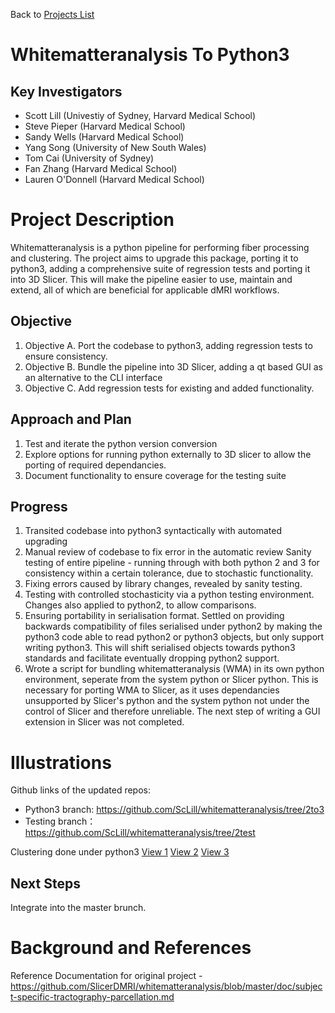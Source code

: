 Back to [Projects List](../../README.md#ProjectsList)

# Whitematteranalysis To Python3

## Key Investigators

* Scott Lill (Univestiy of Sydney, Harvard Medical School)
* Steve Pieper (Harvard Medical School)
* Sandy Wells (Harvard Medical School)
* Yang Song (University of New South Wales)
* Tom Cai (University of Sydney)
* Fan Zhang (Harvard Medical School)
* Lauren O'Donnell (Harvard Medical School)

# Project Description

Whitematteranalysis is a python pipeline for performing fiber processing and clustering. The project aims to upgrade this package, porting it to python3, adding a comprehensive suite of regression tests and porting it into 3D Slicer. This will make the pipeline easier to use, maintain and extend, all of which are beneficial for applicable dMRI workflows.

## Objective

1. Objective A. Port the codebase to python3, adding regression tests to ensure consistency.
1. Objective B. Bundle the pipeline into 3D Slicer, adding a qt based GUI as an alternative to the CLI interface
1. Objective C. Add regression tests for existing and added functionality.

## Approach and Plan

1. Test and iterate the python version conversion
1. Explore options for running python externally to 3D slicer to allow the porting of required dependancies.
1. Document functionality to ensure coverage for the testing suite

## Progress

<!-- Update this section as you make progress, describing of what you have ACTUALLY DONE. If there are specific steps that you could not complete then you can describe them here, too. -->

1. Transited codebase into python3 syntactically with automated upgrading
2. Manual review of codebase to fix error in the automatic review
Sanity testing of entire pipeline - running through with both python 2 and 3 for consistency within a certain tolerance, due to stochastic functionality.
3. Fixing errors caused by library changes, revealed by sanity testing.
4. Testing with controlled stochasticity via a python testing environment. Changes also applied to python2, to allow comparisons.
5. Ensuring portability in serialisation format. Settled on providing backwards compatibility of files serialised under python2 by making the python3 code able to read python2 or python3 objects, but only support writing python3. This will shift serialised objects towards python3 standards and facilitate eventually dropping python2 support.
6. Wrote a script for bundling whitematteranalysis (WMA) in its own python environment, seperate from the system python or Slicer python. This is necessary for porting WMA to Slicer, as it uses dependancies unsupported by Slicer's python and the system python not under the control of Slicer and therefore unreliable. The next step of writing a GUI extension in Slicer was not completed.

# Illustrations

<!-- Add pictures and links to videos that demonstrate what has been accomplished.
![Some more images](Example2.jpg)
-->
Github links of the updated repos:
* Python3 branch: https://github.com/ScLill/whitematteranalysis/tree/2to3
* Testing branch：https://github.com/ScLill/whitematteranalysis/tree/2test

Clustering done under python3
[View 1](view_left.jpg)
[View 2](view_ant.jpg)
[View 3](view_inf.jpg)

## Next Steps

Integrate into the master brunch.

# Background and References

Reference
Documentation for original project - https://github.com/SlicerDMRI/whitematteranalysis/blob/master/doc/subject-specific-tractography-parcellation.md

